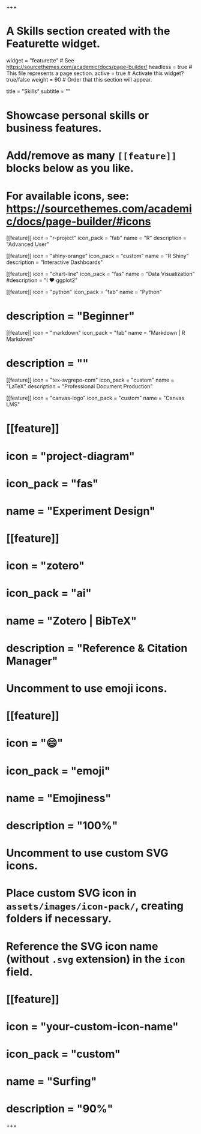+++
# A Skills section created with the Featurette widget.
widget = "featurette"  # See https://sourcethemes.com/academic/docs/page-builder/
headless = true  # This file represents a page section.
active = true  # Activate this widget? true/false
weight = 90  # Order that this section will appear.

title = "Skills"
subtitle = ""

# Showcase personal skills or business features.
# 
# Add/remove as many `[[feature]]` blocks below as you like.
# 
# For available icons, see: https://sourcethemes.com/academic/docs/page-builder/#icons

[[feature]]
  icon = "r-project"
  icon_pack = "fab"
  name = "R"
  description = "Advanced User"
  
[[feature]]
  icon = "shiny-orange"
  icon_pack = "custom"
  name = "R Shiny"
  description = "Interactive Dashboards"

[[feature]]
  icon = "chart-line"
  icon_pack = "fas"
  name = "Data Visualization"
  #description = "I :heart: ggplot2"
  
[[feature]]
  icon = "python"
  icon_pack = "fab"
  name = "Python"
  # description = "Beginner"
  
[[feature]]
  icon = "markdown"
  icon_pack = "fab"
  name = "Markdown | R Markdown"
  # description = ""
  
[[feature]]
  icon = "tex-svgrepo-com"
  icon_pack = "custom"
  name = "LaTeX"
  description = "Professional Document Production"

[[feature]]
  icon = "canvas-logo"
  icon_pack = "custom"
  name = "Canvas LMS"
  
# [[feature]]
#   icon = "project-diagram"
#   icon_pack = "fas"
#   name = "Experiment Design"
  
# [[feature]]
#   icon = "zotero"
#   icon_pack = "ai"
#   name = "Zotero | BibTeX"
#   description = "Reference & Citation Manager"
  

# Uncomment to use emoji icons.
# [[feature]]
#  icon = ":smile:"
#  icon_pack = "emoji"
#  name = "Emojiness"
#  description = "100%"  

# Uncomment to use custom SVG icons.
# Place custom SVG icon in `assets/images/icon-pack/`, creating folders if necessary.
# Reference the SVG icon name (without `.svg` extension) in the `icon` field.
# [[feature]]
#  icon = "your-custom-icon-name"
#  icon_pack = "custom"
#  name = "Surfing"
#  description = "90%"

+++
